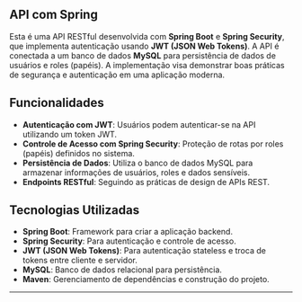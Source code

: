 ## API com Spring

Esta é uma API RESTful desenvolvida com **Spring Boot** e **Spring Security**, que implementa autenticação usando **JWT (JSON Web Tokens)**. A API é conectada a um banco de dados **MySQL** para persistência de dados de usuários e roles (papéis). A implementação visa demonstrar boas práticas de segurança e autenticação em uma aplicação moderna.

## Funcionalidades

- **Autenticação com JWT**: Usuários podem autenticar-se na API utilizando um token JWT.
- **Controle de Acesso com Spring Security**: Proteção de rotas por roles (papéis) definidos no sistema.
- **Persistência de Dados**: Utiliza o banco de dados MySQL para armazenar informações de usuários, roles e dados sensíveis.
- **Endpoints RESTful**: Seguindo as práticas de design de APIs REST.

## Tecnologias Utilizadas

- **Spring Boot**: Framework para criar a aplicação backend.
- **Spring Security**: Para autenticação e controle de acesso.
- **JWT (JSON Web Tokens)**: Para autenticação stateless e troca de tokens entre cliente e servidor.
- **MySQL**: Banco de dados relacional para persistência.
- **Maven**: Gerenciamento de dependências e construção do projeto.

---
